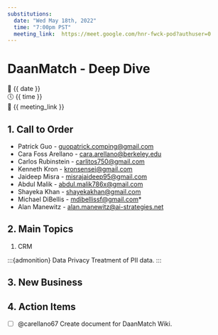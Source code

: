 ```yaml
---
substitutions:
  date: "Wed May 18th, 2022"
  time: "7:00pm PST"
  meeting_link:  https://meet.google.com/hnr-fwck-pod?authuser=0
---
```


# DaanMatch - Deep Dive

📅 {{ date }} <br>
🕔 {{ time }} <br>
🔗 {{ meeting_link }} <br>

## 1. Call to Order

- Patrick Guo - guopatrick.comping@gmail.com
- Cara Foss Arellano - cara.arellano@berkeley.edu
- Carlos Rubinstein - carlitos750@gmail.com
- Kenneth Kron - kronsensei@gmail.com
- Jaideep Misra - misrajaideep95@gmail.com
- Abdul Malik - abdul.malik786x@gmail.com
- Shayeka Khan - shayekakhan@gmail.com
- Michael DiBellis - mdibellissf@gmail.com*
- Alan Manewitz - alan.manewitz@ai-strategies.net

## 2. Main Topics

 1. CRM

:::{admonition} Data Privacy
Treatment of PII data.
:::

## 3. New Business

## 4. Action Items

- [ ] @carellano67 Create document for DaanMatch Wiki.
